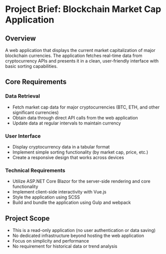 # Project Brief: Blockchain Market Cap Application

## Overview
A web application that displays the current market capitalization of major blockchain currencies. The application fetches real-time data from cryptocurrency APIs and presents it in a clean, user-friendly interface with basic sorting capabilities.

## Core Requirements

### Data Retrieval
- Fetch market cap data for major cryptocurrencies (BTC, ETH, and other significant currencies)
- Obtain data through direct API calls from the web application
- Update data at regular intervals to maintain currency

### User Interface
- Display cryptocurrency data in a tabular format
- Implement simple sorting functionality (by market cap, price, etc.)
- Create a responsive design that works across devices

### Technical Requirements
- Utilize ASP.NET Core Blazor for the server-side rendering and core functionality
- Implement client-side interactivity with Vue.js
- Style the application using SCSS
- Build and bundle the application using Gulp and webpack

## Project Scope
- This is a read-only application (no user authentication or data saving)
- No dedicated infrastructure beyond hosting the web application
- Focus on simplicity and performance
- No requirement for historical data or trend analysis